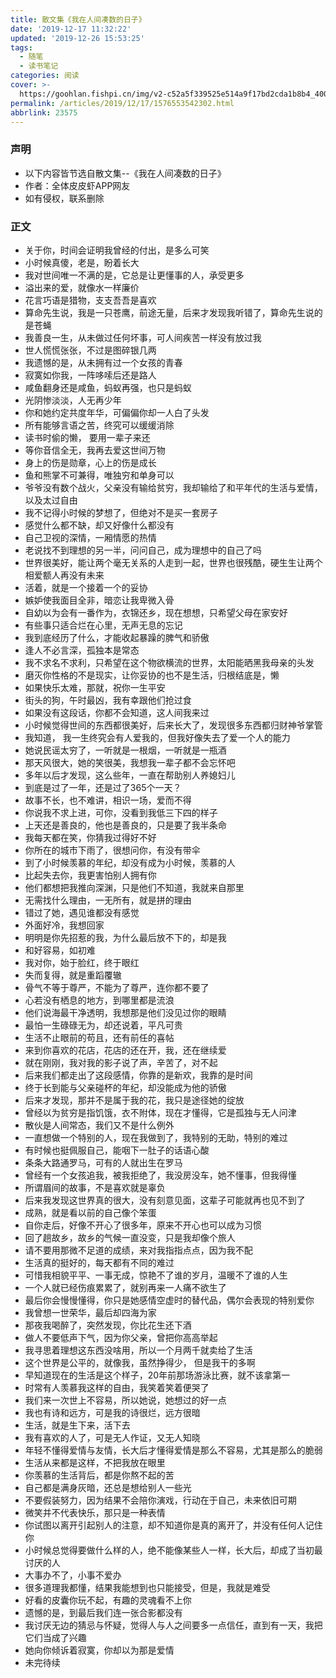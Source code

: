 ```yaml
---
title: 散文集《我在人间凑数的日子》
date: '2019-12-17 11:32:22'
updated: '2019-12-26 15:53:25'
tags:
  - 随笔
  - 读书笔记
categories: 阅读
cover: >-
  https://goohlan.fishpi.cn/img/v2-c52a5f339525e514a9f17bd2cda1b8b4_400x224.jpg
permalink: /articles/2019/12/17/1576553542302.html
abbrlink: 23575
---
```

### 声明
* 以下内容皆节选自散文集--《我在人间凑数的日子》
* 作者：全体皮皮虾APP网友
* 如有侵权，联系删除

### 正文
- 关于你，时间会证明我曾经的付出，是多么可笑
- 小时候真傻，老是，盼着长大
- 我对世间唯一不满的是，它总是让更懂事的人，承受更多
- 溢出来的爱，就像水一样廉价
- 花言巧语是猎物，支支吾吾是喜欢
- 算命先生说，我是一只苍鹰，前途无量，后来才发现我听错了，算命先生说的是苍蝇
- 我善良一生，从未做过任何坏事，可人间疾苦一样没有放过我
- 世人慌慌张张，不过是图碎银几两
- 我遗憾的是，从未拥有过一个女孩的青春
- 寂寞如你我，一阵哆嗦后还是路人
- 咸鱼翻身还是咸鱼，蚂蚁再强，也只是蚂蚁
- 光阴惨淡淡，人无再少年
- 你和她约定共度年华，可偏偏你却一人白了头发
- 所有能够言语之苦，终究可以缓缓消除
- 读书时偷的懒， 要用一辈子来还
- 等你音信全无，我再去爱这世间万物
- 身上的伤是勋章，心上的伤是成长
- 鱼和熊掌不可兼得，唯独穷和单身可以
- 爷爷没有数个战火，父亲没有输给贫穷，我却输给了和平年代的生活与爱情，以及太过自由
- 我不记得小时候的梦想了，但绝对不是买一套房子
- 感觉什么都不缺，却又好像什么都没有
- 自己卫视的深情，一厢情愿的热情
- 老说找不到理想的另一半，问问自己，成为理想中的自己了吗
- 世界很美好，能让两个毫无关系的人走到一起，世界也很残酷，硬生生让两个相爱额人再没有未来
- 活着，就是一个接着一个的妥协
- 嫉妒使我面目全非，暗恋让我卑微入骨
- 自幼以为会有一番作为，衣锦还乡，现在想想，只希望父母在家安好
- 有些事只适合烂在心里，无声无息的忘记
- 我到底经历了什么，才能收起暴躁的脾气和骄傲
- 逢人不必言深，孤独本是常态
- 我不求名不求利，只希望在这个物欲横流的世界，太阳能晒黑我母亲的头发
- 磨灭你性格的不是现实，让你妥协的也不是生活，归根结底是，懒
- 如果快乐太难，那就，祝你一生平安
- 街头的狗，午时最凶，我有幸跟他们抢过食
- 如果没有这段话，你都不会知道，这人间我来过
- 小时候觉得世间的东西都很美好，后来长大了，发现很多东西都归财神爷掌管
- 我知道， 我一生终究会有人爱我的，但我好像失去了爱一个人的能力
- 她说民谣太穷了，一听就是一根烟，一听就是一瓶酒
- 那天风很大，她的笑很美，我想我一辈子都不会忘怀吧
- 多年以后才发现，这么些年，一直在帮助别人养媳妇儿
- 到底是过了一年，还是过了365个一天？
- 故事不长，也不难讲，相识一场，爱而不得
- 你说我不求上进，可你，没看到我低三下四的样子
- 上天还是善良的，他也是善良的，只是要了我半条命
- 我每天都在笑，你猜我过得好不好
- 你所在的城市下雨了，很想问你，有没有带伞
- 到了小时候羡慕的年纪，却没有成为小时候，羡慕的人
- 比起失去你，我更害怕别人拥有你
- 他们都想把我推向深渊，只是他们不知道，我就来自那里
- 无需找什么理由，一无所有，就是拼的理由
- 错过了她，遇见谁都没有感觉
- 外面好冷，我想回家
- 明明是你先招惹的我，为什么最后放不下的，却是我
- 和好容易，如初难
- 我对你，始于脸红，终于眼红
- 失而复得，就是重蹈覆辙
- 骨气不等于尊严，不能为了尊严，连你都不要了
- 心若没有栖息的地方，到哪里都是流浪
- 他们说海最干净透明，我想那是他们没见过你的眼睛
- 最怕一生碌碌无为，却还说着，平凡可贵
- 生活不止眼前的苟且，还有前任的喜帖
- 来到你喜欢的花店，花店的还在开，我，还在继续爱
- 就在刚刚，我对我的影子说了声，辛苦了，对不起
- 后来我们都走出了这段感情，你靠的是新欢，我靠的是时间
- 终于长到能与父亲碰杯的年纪，却没能成为他的骄傲
- 后来才发现，那并不是属于我的花，我只是途径她的绽放
- 曾经以为贫穷是指饥饿，衣不附体，现在才懂得，它是孤独与无人问津
- 散伙是人间常态，我们又不是什么例外
- 一直想做一个特别的人，现在我做到了，我特别的无助，特别的难过
- 有时候也挺佩服自己，能咽下一肚子的话语心酸
- 条条大路通罗马，可有的人就出生在罗马
- 曾经有一个女孩追我，被我拒绝了，我没房没车，她不懂事，但我得懂
- 所谓眉间的故事，不是喜欢就是辜负
- 后来我发现这世界真的很大，没有刻意见面，这辈子可能就再也见不到了
- 成熟，就是看以前的自己像个笨蛋
- 自你走后，好像不开心了很多年，原来不开心也可以成为习惯
- 回了趟故乡，故乡的气候一直没变，只是我却像个旅人
- 请不要用那微不足道的成绩，来对我指指点点，因为我不配
- 生活真的挺好的，每天都有不同的难过
- 可惜我相貌平平、一事无成，惊艳不了谁的岁月，温暖不了谁的人生
- 一个人就已经伤痕累累了，就别再来一人痛不欲生了
- 最后你会慢慢懂得，你只是她感情空虚时的替代品，偶尔会表现的特别爱你
- 我曾想一世荣华，最后却四海为家
- 那夜我喝醉了，突然发现，你比花生还下酒
- 做人不要低声下气，因为你父亲，曾把你高高举起
- 我寻思着理想这东西没啥用，所以一个月两千就卖给了生活
- 这个世界是公平的，就像我，虽然挣得少， 但是我干的多啊
- 早知道现在的生活是这个样子，20年前那场游泳比赛，就不该拿第一
- 时常有人羡慕我这样的自由，我笑着笑着便哭了
- 我们来一次世上不容易，所以她说，她想过的好一点
- 我也有诗和远方，可是我的诗很烂，远方很暗
- 生活，就是生下来，活下去
- 我有喜欢的人了，可是无人作证，又无人知晓
- 年轻不懂得爱情与友情，长大后才懂得爱情是那么不容易，尤其是那么的脆弱
- 生活从来都是这样，不把我放在眼里
- 你羡慕的生活背后，都是你熬不起的苦
- 自己都是满身灰暗，还总是想给别人一些光
- 不要假装努力，因为结果不会陪你演戏，行动在于自己，未来依旧可期
- 微笑并不代表快乐，那只是一种表情
-  你试图以离开引起别人的注意，却不知道你是真的离开了，并没有任何人记住你
- 小时候总觉得要做什么样的人，绝不能像某些人一样，长大后，却成了当初最讨厌的人
- 大事办不了，小事不爱办
- 很多道理我都懂，结果我能想到也只能接受，但是，我就是难受
- 好看的皮囊你玩不起，有趣的灵魂看不上你
- 遗憾的是，到最后我们连一张合影都没有
- 我讨厌无边的猜忌与怀疑，觉得人与人之间要多一点信任，直到有一天，我把它们当成了兴趣
- 她向你倾诉着寂寞，你却以为那是爱情
- 未完待续
